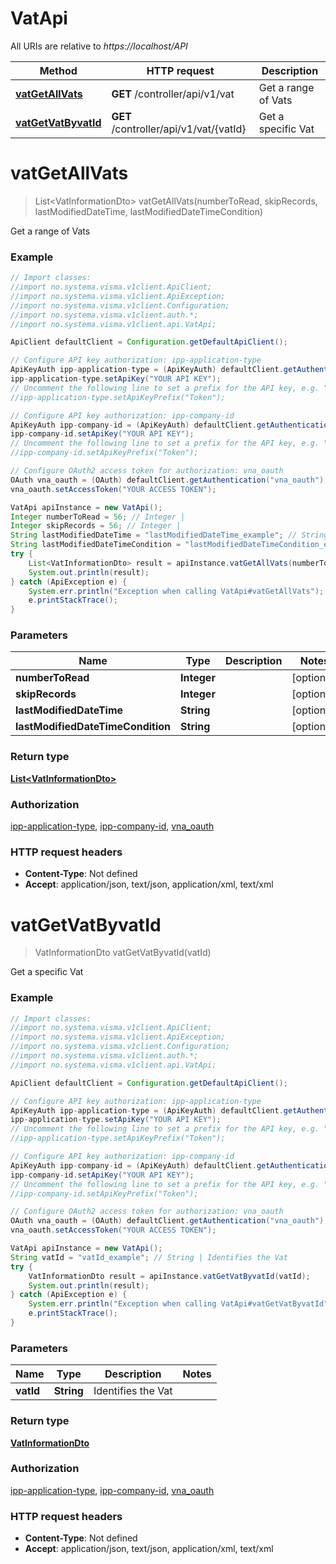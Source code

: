 # VatApi

All URIs are relative to *https://localhost/API*

Method | HTTP request | Description
------------- | ------------- | -------------
[**vatGetAllVats**](VatApi.md#vatGetAllVats) | **GET** /controller/api/v1/vat | Get a range of Vats
[**vatGetVatByvatId**](VatApi.md#vatGetVatByvatId) | **GET** /controller/api/v1/vat/{vatId} | Get a specific Vat


<a name="vatGetAllVats"></a>
# **vatGetAllVats**
> List&lt;VatInformationDto&gt; vatGetAllVats(numberToRead, skipRecords, lastModifiedDateTime, lastModifiedDateTimeCondition)

Get a range of Vats

### Example
```java
// Import classes:
//import no.systema.visma.v1client.ApiClient;
//import no.systema.visma.v1client.ApiException;
//import no.systema.visma.v1client.Configuration;
//import no.systema.visma.v1client.auth.*;
//import no.systema.visma.v1client.api.VatApi;

ApiClient defaultClient = Configuration.getDefaultApiClient();

// Configure API key authorization: ipp-application-type
ApiKeyAuth ipp-application-type = (ApiKeyAuth) defaultClient.getAuthentication("ipp-application-type");
ipp-application-type.setApiKey("YOUR API KEY");
// Uncomment the following line to set a prefix for the API key, e.g. "Token" (defaults to null)
//ipp-application-type.setApiKeyPrefix("Token");

// Configure API key authorization: ipp-company-id
ApiKeyAuth ipp-company-id = (ApiKeyAuth) defaultClient.getAuthentication("ipp-company-id");
ipp-company-id.setApiKey("YOUR API KEY");
// Uncomment the following line to set a prefix for the API key, e.g. "Token" (defaults to null)
//ipp-company-id.setApiKeyPrefix("Token");

// Configure OAuth2 access token for authorization: vna_oauth
OAuth vna_oauth = (OAuth) defaultClient.getAuthentication("vna_oauth");
vna_oauth.setAccessToken("YOUR ACCESS TOKEN");

VatApi apiInstance = new VatApi();
Integer numberToRead = 56; // Integer | 
Integer skipRecords = 56; // Integer | 
String lastModifiedDateTime = "lastModifiedDateTime_example"; // String | 
String lastModifiedDateTimeCondition = "lastModifiedDateTimeCondition_example"; // String | 
try {
    List<VatInformationDto> result = apiInstance.vatGetAllVats(numberToRead, skipRecords, lastModifiedDateTime, lastModifiedDateTimeCondition);
    System.out.println(result);
} catch (ApiException e) {
    System.err.println("Exception when calling VatApi#vatGetAllVats");
    e.printStackTrace();
}
```

### Parameters

Name | Type | Description  | Notes
------------- | ------------- | ------------- | -------------
 **numberToRead** | **Integer**|  | [optional]
 **skipRecords** | **Integer**|  | [optional]
 **lastModifiedDateTime** | **String**|  | [optional]
 **lastModifiedDateTimeCondition** | **String**|  | [optional]

### Return type

[**List&lt;VatInformationDto&gt;**](VatInformationDto.md)

### Authorization

[ipp-application-type](../README.md#ipp-application-type), [ipp-company-id](../README.md#ipp-company-id), [vna_oauth](../README.md#vna_oauth)

### HTTP request headers

 - **Content-Type**: Not defined
 - **Accept**: application/json, text/json, application/xml, text/xml

<a name="vatGetVatByvatId"></a>
# **vatGetVatByvatId**
> VatInformationDto vatGetVatByvatId(vatId)

Get a specific Vat

### Example
```java
// Import classes:
//import no.systema.visma.v1client.ApiClient;
//import no.systema.visma.v1client.ApiException;
//import no.systema.visma.v1client.Configuration;
//import no.systema.visma.v1client.auth.*;
//import no.systema.visma.v1client.api.VatApi;

ApiClient defaultClient = Configuration.getDefaultApiClient();

// Configure API key authorization: ipp-application-type
ApiKeyAuth ipp-application-type = (ApiKeyAuth) defaultClient.getAuthentication("ipp-application-type");
ipp-application-type.setApiKey("YOUR API KEY");
// Uncomment the following line to set a prefix for the API key, e.g. "Token" (defaults to null)
//ipp-application-type.setApiKeyPrefix("Token");

// Configure API key authorization: ipp-company-id
ApiKeyAuth ipp-company-id = (ApiKeyAuth) defaultClient.getAuthentication("ipp-company-id");
ipp-company-id.setApiKey("YOUR API KEY");
// Uncomment the following line to set a prefix for the API key, e.g. "Token" (defaults to null)
//ipp-company-id.setApiKeyPrefix("Token");

// Configure OAuth2 access token for authorization: vna_oauth
OAuth vna_oauth = (OAuth) defaultClient.getAuthentication("vna_oauth");
vna_oauth.setAccessToken("YOUR ACCESS TOKEN");

VatApi apiInstance = new VatApi();
String vatId = "vatId_example"; // String | Identifies the Vat
try {
    VatInformationDto result = apiInstance.vatGetVatByvatId(vatId);
    System.out.println(result);
} catch (ApiException e) {
    System.err.println("Exception when calling VatApi#vatGetVatByvatId");
    e.printStackTrace();
}
```

### Parameters

Name | Type | Description  | Notes
------------- | ------------- | ------------- | -------------
 **vatId** | **String**| Identifies the Vat |

### Return type

[**VatInformationDto**](VatInformationDto.md)

### Authorization

[ipp-application-type](../README.md#ipp-application-type), [ipp-company-id](../README.md#ipp-company-id), [vna_oauth](../README.md#vna_oauth)

### HTTP request headers

 - **Content-Type**: Not defined
 - **Accept**: application/json, text/json, application/xml, text/xml

